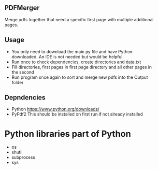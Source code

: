 ## PDFMerger
Merge pdfs together that need a specific first page with multiple additional pages.

## Usage
- You only need to download the main.py file and have Python downloaded. An IDE is not needed but would be helpful. 
- Run once to check dependencies, create directories and data.txt
- Fill directories, first pages in first page directory and all other pages in the second
- Run program once again to sort and merge new pdfs into the Output folder

## Depndencies
- Python
https://www.python.org/downloads/
- PyPdf2
This should be installed on first run if not already installed

# Python libraries part of Python
- os
- shutil
- subprocess
- sys

